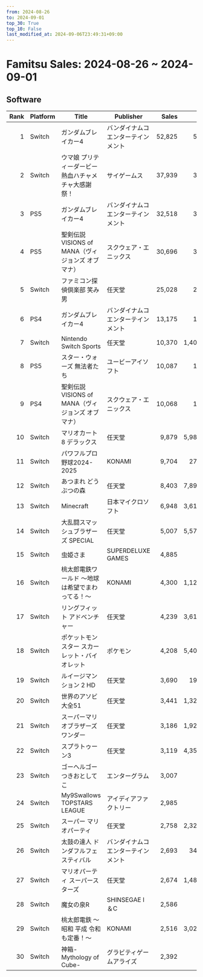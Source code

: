 ```yaml
---
from: 2024-08-26
to: 2024-09-01
top_30: True
top_10: False
last_modified_at: 2024-09-06T23:49:31+09:00
---
```

# Famitsu Sales: 2024-08-26 ~ 2024-09-01
## Software
| Rank | Platform | Title | Publisher | Sales | Total | Rate | New |
| -: | -- | -- | -- | -: | -: | -: | -- |
| 1 | Switch | ガンダムブレイカー4 | バンダイナムコエンターテインメント | 52,825 | 52,825 | 20% |  |
| 2 | Switch | ウマ娘 プリティーダービー 熱血ハチャメチャ大感謝祭！ | サイゲームス | 37,939 | 37,939 | 40% |  |
| 3 | PS5 | ガンダムブレイカー4 | バンダイナムコエンターテインメント | 32,518 | 32,518 | 20% |  |
| 4 | PS5 | 聖剣伝説 VISIONS of MANA（ヴィジョンズ オブ マナ） | スクウェア・エニックス | 30,696 | 30,696 | 40% |  |
| 5 | Switch | ファミコン探偵倶楽部 笑み男 | 任天堂 | 25,028 | 25,028 | 40% |  |
| 6 | PS4 | ガンダムブレイカー4 | バンダイナムコエンターテインメント | 13,175 | 13,175 | 20% |  |
| 7 | Switch | Nintendo Switch Sports | 任天堂 | 10,370 | 1,406,998 | 20% |  |
| 8 | PS5 | スター・ウォーズ 無法者たち | ユービーアイソフト | 10,087 | 10,087 | 60% |  |
| 9 | PS4 | 聖剣伝説 VISIONS of MANA（ヴィジョンズ オブ マナ） | スクウェア・エニックス | 10,068 | 10,068 | 40% |  |
| 10 | Switch | マリオカート8 デラックス | 任天堂 | 9,879 | 5,981,060 | 20% |  |
| 11 | Switch | パワフルプロ野球2024-2025 | KONAMI | 9,704 | 275,893 | 20% |  |
| 12 | Switch | あつまれ どうぶつの森 | 任天堂 | 8,403 | 7,893,922 | 20% |  |
| 13 | Switch | Minecraft | 日本マイクロソフト | 6,948 | 3,619,608 | 20% |  |
| 14 | Switch | 大乱闘スマッシュブラザーズ SPECIAL | 任天堂 | 5,007 | 5,575,528 | 20% |  |
| 15 | Switch | 虫姫さま | SUPERDELUXE GAMES | 4,885 | 4,885 | 60% |  |
| 16 | Switch | 桃太郎電鉄ワールド 〜地球は希望でまわってる！〜 | KONAMI | 4,300 | 1,129,353 | 20% |  |
| 17 | Switch | リングフィット アドベンチャー | 任天堂 | 4,239 | 3,616,977 | 20% |  |
| 18 | Switch | ポケットモンスター スカーレット・バイオレット | ポケモン | 4,208 | 5,403,009 | 20% |  |
| 19 | Switch | ルイージマンション 2 HD | 任天堂 | 3,690 | 190,858 | 20% |  |
| 20 | Switch | 世界のアソビ大全51 | 任天堂 | 3,441 | 1,321,274 | 20% |  |
| 21 | Switch | スーパーマリオブラザーズ ワンダー | 任天堂 | 3,186 | 1,922,455 | 20% |  |
| 22 | Switch | スプラトゥーン3 | 任天堂 | 3,119 | 4,358,294 | 20% |  |
| 23 | Switch | ゴーヘルゴー つきおとしてこ | エンターグラム | 3,007 | 3,007 | 40% |  |
| 24 | Switch | My9Swallows TOPSTARS LEAGUE | アイディアファクトリー | 2,985 | 2,985 | 40% |  |
| 25 | Switch | スーパー マリオパーティ | 任天堂 | 2,758 | 2,328,868 | 20% |  |
| 26 | Switch | 太鼓の達人 ドンダフルフェスティバル | バンダイナムコエンターテインメント | 2,693 | 347,888 | 20% |  |
| 27 | Switch | マリオパーティ スーパースターズ | 任天堂 | 2,674 | 1,486,338 | 20% |  |
| 28 | Switch | 魔女の泉R | SHINSEGAE I＆C | 2,586 | 2,586 | 40% |  |
| 29 | Switch | 桃太郎電鉄 〜昭和 平成 令和も定番！〜 | KONAMI | 2,516 | 3,020,617 | 20% |  |
| 30 | Switch | 神箱-Mythology of Cube- | グラビティゲームアライズ | 2,392 | 2,392 | 60% |  |